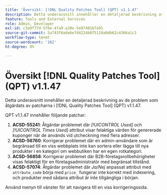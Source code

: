 ```yaml
---
title: 'Översikt: [!DNL Quality Patches Tool] (QPT) v1.1.47'
description: Detta underavsnitt innehåller en detaljerad beskrivning av de problem som åtgärdats av patcharna i [!DNL Quality Patches Tool] (QPT) v1.1.47.
feature: Tools and External Services
role: Admin, Developer
exl-id: c3a9f77d-5f6e-4fa9-a20e-5e87401b7a91
source-git-commit: 3a743f8ade6e7d4224b8f5119a0db62c4366a1c3
workflow-type: tm+mt
source-wordcount: '162'
ht-degree: 0%

---
```


# Översikt [!DNL Quality Patches Tool] (QPT) v1.1.47

Detta underavsnitt innehåller en detaljerad beskrivning av de problem som åtgärdats av patcharna i [!DNL Quality Patches Tool] (QPT) v1.1.47.

QPT v1.1.47 innehåller följande patchar:

1. **ACSD-55241**: Åtgärdar problemet där *[!UICONTROL Used]* och *[!UICONTROL Times Used]* attribut visar felaktiga värden för genererade kuponger när de används vid utcheckning med flera adresser.
1. **ACSD-56760**: Korrigerar problemet där en admin-användare som är begränsad till en viss webbplats inte kan sortera eller lägga till nya produkter i en kategori om webbutiken har en egen rotkategori.
1. **ACSD-56858**: Korrigerar problemet där B2B-företagsrollbehörigheter visas felaktigt för en företagsadministratör med begränsat tillstånd.
1. **ACSD-57074**: Åtgärdar problemet där *Ja/Nej* anpassat attribut med `attrbute_code` börja med `price_` fungerar inte korrekt med indexering, och produkter med sådana attribut är inte tillgängliga i början.

Använd menyn till vänster för att navigera till en viss korrigeringssida.
